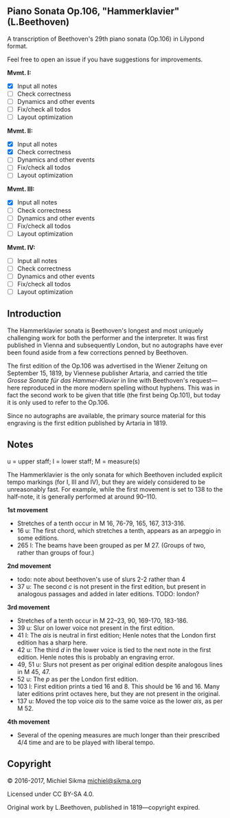 Piano Sonata Op.106, "Hammerklavier" (L.Beethoven)
--------------------------------------------------

A transcription of Beethoven's 29th piano sonata (Op.106) in Lilypond format.

Feel free to open an issue if you have suggestions for improvements.

**Mvmt. I:**

* [x] Input all notes
* [ ] Check correctness
* [ ] Dynamics and other events
* [ ] Fix/check all todos
* [ ] Layout optimization

**Mvmt. II:**

* [x] Input all notes
* [x] Check correctness
* [ ] Dynamics and other events
* [ ] Fix/check all todos
* [ ] Layout optimization

**Mvmt. III:**

* [x] Input all notes
* [ ] Check correctness
* [ ] Dynamics and other events
* [ ] Fix/check all todos
* [ ] Layout optimization

**Mvmt. IV:**

* [ ] Input all notes
* [ ] Check correctness
* [ ] Dynamics and other events
* [ ] Fix/check all todos
* [ ] Layout optimization

Introduction
------------

The Hammerklavier sonata is Beethoven's longest and most uniquely challenging work for both the performer and the interpreter. It was first published in Vienna and subsequently London, but no autographs have ever been found aside from a few corrections penned by Beethoven.

The first edition of the Op.106 was advertised in the Wiener Zeitung on September 15, 1819, by Viennese publisher Artaria, and carried the title *Grosse Sonate für das Hammer-Klavier* in line with Beethoven's request—here reproduced in the more modern spelling without hyphens. This was in fact the second work to be given that title (the first being Op.101), but today it is only used to refer to the Op.106.

Since no autographs are available, the primary source material for this engraving is the first edition published by Artaria in 1819.

Notes
-----

u = upper staff; l = lower staff; M = measure(s)

The Hammerklavier is the only sonata for which Beethoven included explicit tempo markings (for I, III and IV), but they are widely considered to be unreasonably fast. For example, while the first movement is set to 138 to the half-note, it is generally performed at around 90–110.

**1st movement**

* Stretches of a tenth occur in M 16, 76-79, 165, 167, 313-316.
* 16 u: The first chord, which stretches a tenth, appears as an arpeggio in some editions.
* 265 l: The beams have been grouped as per M 27. (Groups of two, rather than groups of four.)

**2nd movement**

* todo: note about beethoven's use of slurs 2-2 rather than 4
* 37 u: The second *c* is not present in the first edition, but present in analogous passages and added in later editions. TODO: london?

**3rd movement**

* Stretches of a tenth occur in M 22–23, 90, 169-170, 183-186.
* 39 u: Slur on lower voice not present in the first edition.
* 41 l: The *ais* is neutral in first edition; Henle notes that the London first edition has a sharp here.
* 42 u: The third *d* in the lower voice is tied to the next note in the first edition. Henle notes this is probably an engraving error.
* 49, 51 u: Slurs not present as per original edition despite analogous lines in M 45, 47.
* 52 u: The *p* as per the London first edition.
* 103 l: First edition prints a tied 16 and 8. This should be 16 and 16. Many later editions print octaves here, but they are not present in the original.
* 137 u: Moved the top voice *ais* to the same voice as the lower *ais*, as per M 52.

**4th movement**

* Several of the opening measures are much longer than their prescribed 4/4 time and are to be played with liberal tempo.

Copyright
---------

© 2016-2017, Michiel Sikma <michiel@sikma.org>

Licensed under CC BY-SA 4.0.

Original work by L.Beethoven, published in 1819—copyright expired.
